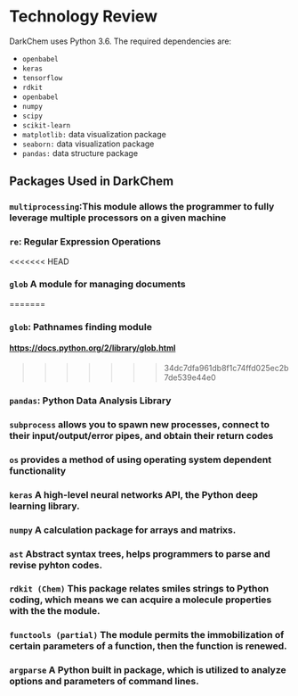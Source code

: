 # Technology Review

DarkChem uses Python 3.6.  The required dependencies are:

- `openbabel`
- `keras`
- `tensorflow`
- `rdkit`
- `openbabel`
- `numpy`
- `scipy`
- `scikit-learn`
- `matplotlib:` data visualization package
- `seaborn:` data visualization package
- `pandas:` data structure package

## Packages Used in DarkChem

### `multiprocessing`:This module allows the programmer to fully leverage multiple processors on a given machine

### `re`: Regular Expression Operations

<<<<<<< HEAD
### `glob` A module for managing documents
=======
### `glob`: Pathnames finding module
#### https://docs.python.org/2/library/glob.html
>>>>>>> 34dc7dfa961db8f1c74ffd025ec2b7de539e44e0

### `pandas`: Python Data Analysis Library

### `subprocess` allows you to spawn new processes, connect to their input/output/error pipes, and obtain their return codes

### `os`  provides a method of using operating system dependent functionality

### `keras` A high-level neural networks API, the Python deep learning library.

### `numpy` A calculation package for arrays and matrixs.

### `ast` Abstract syntax trees,  helps programmers to parse and revise pyhton codes.

### `rdkit (Chem)`  This package relates smiles strings to Python coding, which means we can acquire a molecule properties with the the module. 

### `functools (partial)` The module permits the immobilization of certain parameters of a function, then the function is renewed.

### `argparse` A Python built in package, which is utilized to analyze options and parameters of command lines.
